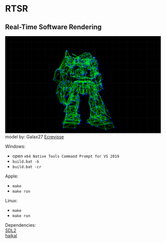 # RTSR
## Real-Time Software Rendering  
![](https://github.com/IbrahimHindawi/rtsr/blob/main/rtsr.png)  
model by: Galax27 [Ecrevisse](https://skfb.ly/oyort)  

Windows:  
* open `x64 Native Tools Command Prompt for VS 2019`  
* `build.bat -b`  
* `build.bat -cr`  

Apple:  
* `make`  
* `make run`  

Linux:  
* `make`  
* `make run`  

Dependencies:  
[SDL2](https://www.libsdl.org/)  
[haikal](https://www.github.com/IbrahimHindawi/haikal)  

